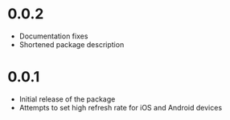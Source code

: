 # 0.0.2

* Documentation fixes
* Shortened package description

# 0.0.1

* Initial release of the package
* Attempts to set high refresh rate for iOS and Android devices
